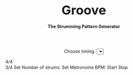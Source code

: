 <!DOCTYPE html>
<html>
<head>
  <meta charset="UTF-8">
  <meta name="viewport" content="width=device-width, initial-scale=1" />
 
  <link rel="stylesheet" href="groovebrown.css">
</head>
<body>

<div class="header">  <h1 align="center"><big><big><b>Groove</big></big></h1>
<p align="center">The Strumming Pattern Generator</b></p></div>
<br><br>
<p align="center">Choose timing: <select id="timing"></p>
<option value="4/4"> 4/4
<option value="3/4"> 3/4
</select>
<br>
<button class="button" onclick="diagram()" id="strums"><b>Set</b> </button>

<br><br>

<div id="nums"><br><br>
<div id="hold"></div>


<br>
<br>




<br><br>
</div>
<br>
<p align="center">Number of strums: <input type=text id="input" size=3> </input><br>
<button class="button" onclick="strums()" id="strums"><b>Set</b> </button></p><br><br><br><br>

<p id="metro" align=center><button type="button" class="collapsible"><b><big><big>Metronome</big></big></button>
  <div id=metronome>
<p align=center>BPM:<input type="text" id="bpm" value="90" size=5></p>
<p align=center><button name="button" class="button" id="startBtn">Start</button>
  <button name="button" id="stopBtn" class="button" >Stop</button></p></div>
</p>


  <script src="groove.js"></script>



</body>
</html>
